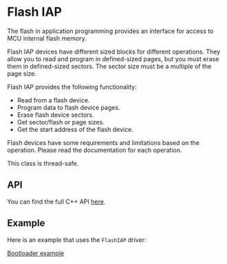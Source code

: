 # Flash IAP

The flash in application programming provides an interface for access to MCU internal flash memory.

Flash IAP devices have different sized blocks for different operations. They allow you to read and program in defined-sized pages, but you must erase them in defined-sized sectors. The sector size must be a multiple of the page size.

Flash IAP provides the following functionality:

- Read from a flash device.
- Program data to flash device pages.
- Erase flash device sectors.
- Get sector/flash or page sizes.
- Get the start address of the flash device.

Flash devices have some requirements and limitations based on the operation. Please read the documentation for each operation.

This class is thread-safe.

## API

You can find the full C++ API [here](https://docs.mbed.com/docs/mbed-os-api/en/mbed-os-5.4/api/FlashIAP_8h_source.html).

## Example 

Here is an example that uses the `FlashIAP` driver:

[Bootloader example](https://github.com/ARMmbed/mbed-os-example-bootloader)

